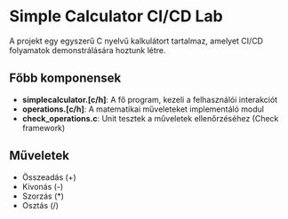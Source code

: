 # Simple Calculator CI/CD Lab

A projekt egy egyszerű C nyelvű kalkulátort tartalmaz, amelyet CI/CD folyamatok demonstrálására hoztunk létre.

## Főbb komponensek

- **simplecalculator.[c/h]**: A fő program, kezeli a felhasználói interakciót
- **operations.[c/h]**: A matematikai műveleteket implementáló modul
- **check_operations.c**: Unit tesztek a műveletek ellenőrzéséhez (Check framework)

## Műveletek
- Összeadás (+)
- Kivonás (-)
- Szorzás (*)
- Osztás (/)


